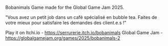 Bobanimals
Game made for the Global Game Jam 2025. 

"Vous avez un petit job dans un café spécialisé en bubble tea. Faites de votre mieux pour satisfaire les demandes des client.e.s !"

Play it on Itchi.io - https://serrurerie.itch.io/bobanimals
Global Game Jam - https://globalgamejam.org/games/2025/bobanimals-2​​
